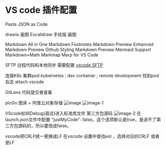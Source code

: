 
# VS code 插件配置

Paste JSON as Code  

drawio             画图
Excalidraw     手绘版 画图  

Markdown All in One
Markdown Footnotes
Markdown Preview Enhanced
Markdown Preview Github Styling
Markdown Preview Mermaid Support
Markdown+Math
Markmap
Marp for VS Code

SFTP 远程代码和本地同步     需要配置
[vscode SFTP](https://blog.csdn.net/qq_41685627/article/details/139066082)

连接K8s 集群pod
kubernetes ;   dev container ; remote development
找到pod 右击 attach vscode

GitLens 代码提交者查看

picGo   图床 + 阿里云对象存储
![image](https://fourt-wyq.oss-cn-shanghai.aliyun.com/images/image.png)
![image-1](https://fourt-wyq.oss-cn-shanghai.aliyun.com/images/image-1.png)

VScode如何Debug(调试)进入标准库文件 第三方包源码
![image-2](https://fourt-wyq.oss-cn-shanghai.aliyun.com/images/image-2.png)
在launch.json文件中配置 "justMyCode": false。这个选项默认是true，是进不了第三方包源码的，所以要改成false。

vscode把CRLF统一更换成LF
在vscode 设置中查找eol  ，选择对应的CRLF 或者是LF

